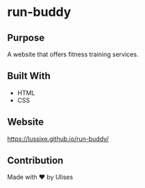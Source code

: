# run-buddy

## Purpose
A website that offers fitness training services.

## Built With
* HTML
* CSS

## Website
https://lussixe.github.io/run-buddy/

## Contribution
Made with &hearts; by Ulises
